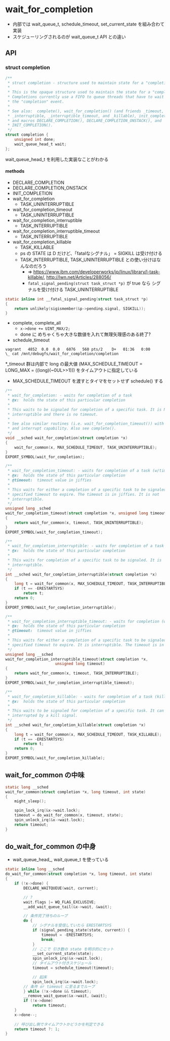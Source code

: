 # wait_for_completion

 * 内部では wait_queue_t, schedule_timeout, set_current_state を組み合わて実装
 * スケジューリングされるのが wait_queue_t API との違い

## API

### struct completion

```c
/**
 * struct completion - structure used to maintain state for a "completion"
 *
 * This is the opaque structure used to maintain the state for a "completion".
 * Completions currently use a FIFO to queue threads that have to wait for
 * the "completion" event.
 *
 * See also:  complete(), wait_for_completion() (and friends _timeout,
 * _interruptible, _interruptible_timeout, and _killable), init_completion(),
 * and macros DECLARE_COMPLETION(), DECLARE_COMPLETION_ONSTACK(), and
 * INIT_COMPLETION().
 */
struct completion {
	unsigned int done;
	wait_queue_head_t wait;
};
```

wait_queue_head_t を利用した実装なことがわかる

#### methods

 * DECLARE_COMPLETION
 * DECLARE_COMPLETION_ONSTACK
 * INIT_COMPLETION
 * wait_for_completion
   * TASK_UNINTERRUPTIBLE
 * wait_for_completion_timeout
   * TASK_UNINTERRUPTIBLE
 * wait_for_completion_interruptible
   * TASK_INTERRUPTIBLE
 * wait_for_completion_interruptible_timeout
   * TASK_INTERRUPTIBLE
 * wait_for_completion_killable
   * TASK_KILLABLE
   * ps の STATE は D だけど、「fatalなシグナル」 = SIGKILL は受け付ける
   * TASK_INTERRUPTIBLE, TASK_UNINTERRUPTIBLE との使い分けはなんなのだろう
     * => https://www.ibm.com/developerworks/jp/linux/library/l-task-killable/, http://lwn.net/Articles/288056/
     * `fatal_signal_pending(struct task_struct *p)` が true なら シグナルを受け付ける TASK_UNINTERRUPTIBLE
```c
static inline int __fatal_signal_pending(struct task_struct *p)
{
	return unlikely(sigismember(&p->pending.signal, SIGKILL));
}
```
 * complete, complete_all
   * `x->done += UINT_MAX/2;`
   * done に めちゃくちゃ大きな数値を入れて無理矢理感のある終了?
 * schedule_timeout
```
vagrant   4852  0.0  0.0   6076   560 pts/2    D+   01:36   0:00              \_ cat /mnt/debugfs/wait_for_completion/completion
```

 *_timeout 群は内部で long の最大値 (MAX_SCHEDULE_TIMEOUT = LONG_MAX = ((long)(~0UL>>1))) をタイムアウトに指定している
   * MAX_SCHEDULE_TIMEOUT を渡すとタイマをセットせず schedule() する
```c
/**
 * wait_for_completion: - waits for completion of a task
 * @x:  holds the state of this particular completion
 *
 * This waits to be signaled for completion of a specific task. It is NOT
 * interruptible and there is no timeout.
 *
 * See also similar routines (i.e. wait_for_completion_timeout()) with timeout
 * and interrupt capability. Also see complete().
 */
void __sched wait_for_completion(struct completion *x)
{
	wait_for_common(x, MAX_SCHEDULE_TIMEOUT, TASK_UNINTERRUPTIBLE);
}
EXPORT_SYMBOL(wait_for_completion);

/**
 * wait_for_completion_timeout: - waits for completion of a task (w/timeout)
 * @x:  holds the state of this particular completion
 * @timeout:  timeout value in jiffies
 *
 * This waits for either a completion of a specific task to be signaled or for a
 * specified timeout to expire. The timeout is in jiffies. It is not
 * interruptible.
 */
unsigned long _sched
wait_for_completion_timeout(struct completion *x, unsigned long timeout)
{
	return wait_for_common(x, timeout, TASK_UNINTERRUPTIBLE);
}
EXPORT_SYMBOL(wait_for_completion_timeout);

/**
 * wait_for_completion_interruptible: - waits for completion of a task (w/intr)
 * @x:  holds the state of this particular completion
 *
 * This waits for completion of a specific task to be signaled. It is
 * interruptible.
 */
int __sched wait_for_completion_interruptible(struct completion *x)
{
	long t = wait_for_common(x, MAX_SCHEDULE_TIMEOUT, TASK_INTERRUPTIBLE);
	if (t == -ERESTARTSYS)
		return t;
	return 0;
}
EXPORT_SYMBOL(wait_for_completion_interruptible);

/**
 * wait_for_completion_interruptible_timeout: - waits for completion (w/(to,intr))
 * @x:  holds the state of this particular completion
 * @timeout:  timeout value in jiffies
 *
 * This waits for either a completion of a specific task to be signaled or for a
 * specified timeout to expire. It is interruptible. The timeout is in jiffies.
 */
unsigned long __sched
wait_for_completion_interruptible_timeout(struct completion *x,
					  unsigned long timeout)
{
	return wait_for_common(x, timeout, TASK_INTERRUPTIBLE);
}
EXPORT_SYMBOL(wait_for_completion_interruptible_timeout);

/**
 * wait_for_completion_killable: - waits for completion of a task (killable)
 * @x:  holds the state of this particular completion
 *
 * This waits to be signaled for completion of a specific task. It can be
 * interrupted by a kill signal.
 */
int __sched wait_for_completion_killable(struct completion *x)
{
	long t = wait_for_common(x, MAX_SCHEDULE_TIMEOUT, TASK_KILLABLE);
	if (t == -ERESTARTSYS)
		return t;
	return 0;
}
EXPORT_SYMBOL(wait_for_completion_killable);
```

## wait_for_common の中味

```c
static long __sched
wait_for_common(struct completion *x, long timeout, int state)
{
	might_sleep();

	spin_lock_irq(&x->wait.lock);
	timeout = do_wait_for_common(x, timeout, state);
	spin_unlock_irq(&x->wait.lock);
	return timeout;
}
```

## do_wait_for_common の中身

 * wait_queue_head_, wait_queue_t を使っている

```c
static inline long __sched
do_wait_for_common(struct completion *x, long timeout, int state)
{
	if (!x->done) {
		DECLARE_WAITQUEUE(wait, current);

        // ? 
		wait.flags |= WQ_FLAG_EXCLUSIVE;
		__add_wait_queue_tail(&x->wait, &wait);

        // 条件完了待ちのループ
		do {
            // シグナルを受信していたら ERESTARTSYS
			if (signal_pending_state(state, current)) {
				timeout = -ERESTARTSYS;
				break;
			}
            // ここで 引き数の state を明示的にセット
			__set_current_state(state);
			spin_unlock_irq(&x->wait.lock);
            // タイムアウト付きスケジュール
			timeout = schedule_timeout(timeout);

            // 起床
			spin_lock_irq(&x->wait.lock);
        // 条件 or timeout に至るまでループ
		} while (!x->done && timeout);
		__remove_wait_queue(&x->wait, &wait);
		if (!x->done)
			return timeout;
	}
	x->done--;
    
    // 呼び出し側でタイムアウトかどうかを判定できる
	return timeout ?: 1;
}
```